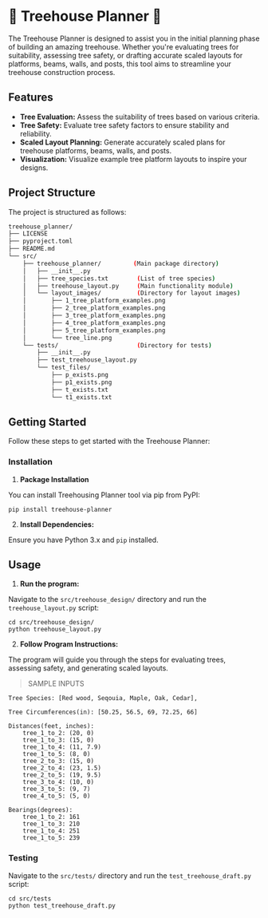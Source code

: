 # :deciduous_tree: Treehouse Planner :evergreen_tree:

The Treehouse Planner is designed to assist you in the initial planning phase of building an amazing treehouse. Whether you're evaluating trees for suitability, assessing tree safety, or drafting accurate scaled layouts for platforms, beams, walls, and posts, this tool aims to streamline your treehouse construction process.

## Features

- **Tree Evaluation:** Assess the suitability of trees based on various criteria.
- **Tree Safety:** Evaluate tree safety factors to ensure stability and reliability.
- **Scaled Layout Planning:** Generate accurately scaled plans for treehouse platforms, beams, walls, and posts.
- **Visualization:** Visualize example tree platform layouts to inspire your designs.

## Project Structure

The project is structured as follows:

```bash
treehouse_planner/
├── LICENSE
├── pyproject.toml
├── README.md
└── src/
    ├── treehouse_planner/         (Main package directory)
    │   ├── __init__.py
    │   ├── tree_species.txt        (List of tree species)
    │   ├── treehouse_layout.py     (Main functionality module)
    │   └── layout_images/          (Directory for layout images)
    │       ├── 1_tree_platform_examples.png
    │       ├── 2_tree_platform_examples.png
    │       ├── 3_tree_platform_examples.png
    │       ├── 4_tree_platform_examples.png
    │       ├── 5_tree_platform_examples.png
    │       └── tree_line.png
    └── tests/                      (Directory for tests)
        ├── __init__.py
        ├── test_treehouse_layout.py
        └── test_files/
            ├── p_exists.png
            ├── p1_exists.png
            ├── t_exists.txt
            └── t1_exists.txt
```

## Getting Started

Follow these steps to get started with the Treehouse Planner:

### Installation

1. **Package Installation**

You can install Treehousing Planner tool via pip from PyPI:


    pip install treehouse-planner


2. **Install Dependencies:**

Ensure you have Python 3.x and `pip` installed.

## Usage

1. **Run the program:**

Navigate to the `src/treehouse_design/` directory and run the `treehouse_layout.py` script:

    
    cd src/treehouse_design/
    python treehouse_layout.py


2. **Follow Program Instructions:**

The program will guide you through the steps for evaluating trees, assessing safety, and generating scaled layouts. 

>SAMPLE INPUTS

    Tree Species: [Red wood, Seqouia, Maple, Oak, Cedar],
    
    Tree Circumferences(in): [50.25, 56.5, 69, 72.25, 66]
    
    Distances(feet, inches):
        tree_1_to_2: (20, 0)
        tree_1_to_3: (15, 0)
        tree_1_to_4: (11, 7.9)
        tree_1_to_5: (8, 0)
        tree_2_to_3: (15, 0)
        tree_2_to_4: (23, 1.5)
        tree_2_to_5: (19, 9.5)
        tree_3_to_4: (10, 0)
        tree_3_to_5: (9, 7)
        tree_4_to_5: (5, 0)
        
    Bearings(degrees):
        tree_1_to_2: 161
        tree_1_to_3: 210
        tree_1_to_4: 251
        tree_1_to_5: 239

### Testing

Navigate to the `src/tests/` directory and run the `test_treehouse_draft.py` script:

    
    cd src/tests
    python test_treehouse_draft.py
